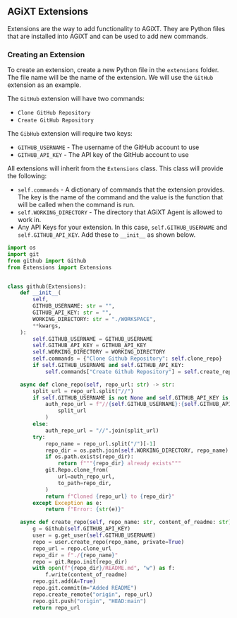 ## AGiXT Extensions

Extensions are the way to add functionality to AGiXT. They are Python files that are installed into AGiXT and can be used to add new commands.

### Creating an Extension

To create an extension, create a new Python file in the `extensions` folder. The file name will be the name of the extension. We will use the `GitHub` extension as an example.

The `GitHub` extension will have two commands:
- `Clone GitHub Repository`
- `Create GitHub Repository`

The `GibHub` extension will require two keys:
- `GITHUB_USERNAME` - The username of the GitHub account to use
- `GITHUB_API_KEY` - The API key of the GitHub account to use

All extensions will inherit from the `Extensions` class. This class will provide the following:
- `self.commands` - A dictionary of commands that the extension provides. The key is the name of the command and the value is the function that will be called when the command is run.
- `self.WORKING_DIRECTORY` - The directory that AGiXT Agent is allowed to work in.
- Any API Keys for your extension. In this case, `self.GITHUB_USERNAME` and `self.GITHUB_API_KEY`. Add these to `__init__` as shown below.


```python
import os
import git
from github import Github
from Extensions import Extensions


class github(Extensions):
    def __init__(
        self,
        GITHUB_USERNAME: str = "",
        GITHUB_API_KEY: str = "",
        WORKING_DIRECTORY: str = "./WORKSPACE",
        **kwargs,
    ):
        self.GITHUB_USERNAME = GITHUB_USERNAME
        self.GITHUB_API_KEY = GITHUB_API_KEY
        self.WORKING_DIRECTORY = WORKING_DIRECTORY
        self.commands = {"Clone Github Repository": self.clone_repo}
        if self.GITHUB_USERNAME and self.GITHUB_API_KEY:
            self.commands["Create Github Repository"] = self.create_repo

    async def clone_repo(self, repo_url: str) -> str:
        split_url = repo_url.split("//")
        if self.GITHUB_USERNAME is not None and self.GITHUB_API_KEY is not None:
            auth_repo_url = f"//{self.GITHUB_USERNAME}:{self.GITHUB_API_KEY}@".join(
                split_url
            )
        else:
            auth_repo_url = "//".join(split_url)
        try:
            repo_name = repo_url.split("/")[-1]
            repo_dir = os.path.join(self.WORKING_DIRECTORY, repo_name)
            if os.path.exists(repo_dir):
                return f"""{repo_dir} already exists"""
            git.Repo.clone_from(
                url=auth_repo_url,
                to_path=repo_dir,
            )
            return f"Cloned {repo_url} to {repo_dir}"
        except Exception as e:
            return f"Error: {str(e)}"

    async def create_repo(self, repo_name: str, content_of_readme: str) -> str:
        g = Github(self.GITHUB_API_KEY)
        user = g.get_user(self.GITHUB_USERNAME)
        repo = user.create_repo(repo_name, private=True)
        repo_url = repo.clone_url
        repo_dir = f"./{repo_name}"
        repo = git.Repo.init(repo_dir)
        with open(f"{repo_dir}/README.md", "w") as f:
            f.write(content_of_readme)
        repo.git.add(A=True)
        repo.git.commit(m="Added README")
        repo.create_remote("origin", repo_url)
        repo.git.push("origin", "HEAD:main")
        return repo_url
```
